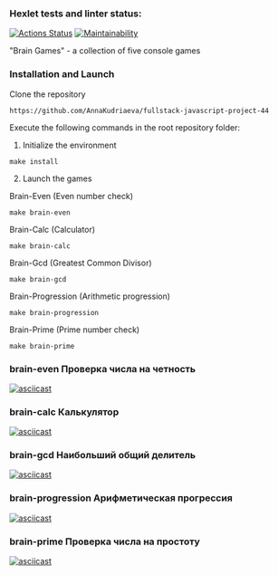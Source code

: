 ### Hexlet tests and linter status:
[![Actions Status](https://github.com/AnnaKudriaeva/fullstack-javascript-project-44/actions/workflows/hexlet-check.yml/badge.svg)](https://github.com/AnnaKudriaeva/fullstack-javascript-project-44/actions)  [![Maintainability](https://api.codeclimate.com/v1/badges/c112e57f5b0a8584f298/maintainability)](https://codeclimate.com/github/AnnaKudriaeva/fullstack-javascript-project-44/maintainability)

"Brain Games" - a collection of five console games


### Installation and Launch

Clone the repository
```
https://github.com/AnnaKudriaeva/fullstack-javascript-project-44
```

Execute the following commands in the root repository folder:

1. Initialize the environment
```
make install
```
2. Launch the games

Brain-Even (Even number check)
```
make brain-even
```
Brain-Calc (Calculator)
```
make brain-calc
```
Brain-Gcd (Greatest Common Divisor)
```
make brain-gcd
```
Brain-Progression (Arithmetic progression)
```
make brain-progression
```
Brain-Prime (Prime number check)
```
make brain-prime
```

### brain-even Проверка числа на четность
[![asciicast](https://asciinema.org/a/kZzXRn9PqpMfyz5kvdt6LAQPs.svg)](https://asciinema.org/a/kZzXRn9PqpMfyz5kvdt6LAQPs)

### brain-calc Калькулятор
[![asciicast](https://asciinema.org/a/q0N8CtXJLTSqNZj2yNYcP80eJ.svg)](https://asciinema.org/a/q0N8CtXJLTSqNZj2yNYcP80eJ)

### brain-gcd Наибольший общий делитель
[![asciicast](https://asciinema.org/a/sO0wQ77aPPzUlW4AloI8jHTL7.svg)](https://asciinema.org/a/sO0wQ77aPPzUlW4AloI8jHTL7)

### brain-progression Арифметическая прогрессия
[![asciicast](https://asciinema.org/a/x27FcfBSZHU7mx03ldRVhEgT8.svg)](https://asciinema.org/a/x27FcfBSZHU7mx03ldRVhEgT8)

### brain-prime Проверка числа на простоту
[![asciicast](https://asciinema.org/a/ItJUwFl8VkS6t61CSa6EqQvbI.svg)](https://asciinema.org/a/ItJUwFl8VkS6t61CSa6EqQvbI)
